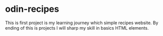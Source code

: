 # odin-recipes

This is first project is my learning journey which simple recipes website.
By ending of this is projects I will sharp my skill in basics HTML elements.
